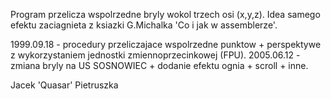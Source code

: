 Program przelicza wspolrzedne bryly wokol trzech osi (x,y,z).
Idea samego efektu zaciagnieta z ksiazki G.Michalka 'Co i jak w assemblerze'.

1999.09.18 - procedury przeliczajace wspolrzedne punktow + perspektywe z wykorzystaniem jednostki zmiennoprzecinkowej (FPU).
2005.06.12 - zmiana bryly na US SOSNOWIEC + dodanie efektu ognia + scroll + inne.

Jacek 'Quasar' Pietruszka
